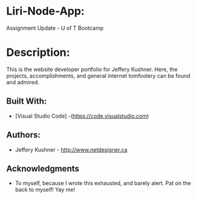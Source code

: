 # Liri-Node-App:

Assignment Update - U of T Bootcamp


# Description:

This is the website developer portfolio for Jeffery Kushner. Here, the projects, accomplishments, and general internet tomfoolery can be found and admired.

## Built With:

* [Visual Studio Code] -(https://code.visualstudio.com)


## Authors:

* Jeffery Kushner - http://www.netdesigner.ca


## Acknowledgments

* To myself, because I wrote this exhausted, and barely alert. Pat on the back to myself! Yay me!
